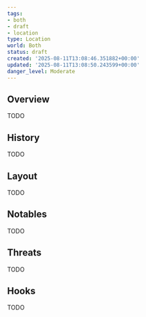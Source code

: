 ```yaml
---
tags:
- both
- draft
- location
type: Location
world: Both
status: draft
created: '2025-08-11T13:08:46.351882+00:00'
updated: '2025-08-11T13:08:50.243599+00:00'
danger_level: Moderate
---
```



## Overview

TODO
## History

TODO
## Layout

TODO
## Notables

TODO
## Threats

TODO
## Hooks

TODO
